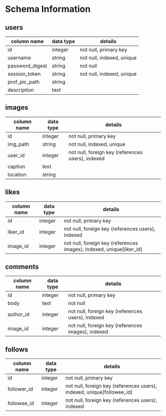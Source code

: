# Schema Information

## users

| column name | data type | details |
| ----------- |-----------| --------|
| id          | integer   | not null, primary key |
| username    | string    | not null, indexed, unique |
| password_digest | string | not null |
| session_token | string | not null, indexed, unique |
| prof_pic_path | string | |
| description | text |  ||


## images

| column name | data type | details |
| ----------- |-----------| --------|
| id | integer | not null, primary key |
| img_path | string | not null, indexed, unique |
| user_id | integer | not null, foreign key (references users), indexed
| caption | text | |
| location | string | |

## likes
| column name | data type | details |
| ----------- |-----------| --------|
| id | integer | not null, primary key |
| liker_id | integer | not null, foreign key (references users), indexed |
| image_id | integer | not null, foreign key (references images), indexed, unique[liker_id] |

## comments
| column name | data type | details |
| ----------- |-----------| --------|
| id | integer | not null, primary key |
| body | text | not null |
| author_id | integer | not null, foreign key (references users), indexed |
| image_id | integer | not null, foreign key (references images), indexed |

## follows
| column name | data type | details |
| ----------- |-----------| --------|
| id | integer | not null, primary key |
| follower_id | integer | not null, foreign key (references users), indexed, unique[followee_id] |
| followee_id | integer | not null, foreign key (references users), indexed |
